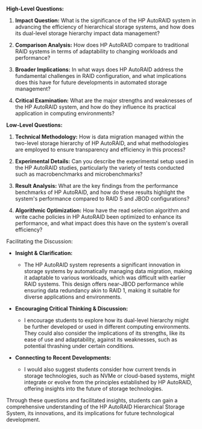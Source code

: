 **High-Level Questions:**

1. **Impact Question:** What is the significance of the HP AutoRAID system in advancing the efficiency of hierarchical storage systems, and how does its dual-level storage hierarchy impact data management?

2. **Comparison Analysis:** How does HP AutoRAID compare to traditional RAID systems in terms of adaptability to changing workloads and performance?

3. **Broader Implications:** In what ways does HP AutoRAID address the fundamental challenges in RAID configuration, and what implications does this have for future developments in automated storage management?

4. **Critical Examination:** What are the major strengths and weaknesses of the HP AutoRAID system, and how do they influence its practical application in computing environments?

**Low-Level Questions:**

1. **Technical Methodology:** How is data migration managed within the two-level storage hierarchy of HP AutoRAID, and what methodologies are employed to ensure transparency and efficiency in this process?

2. **Experimental Details:** Can you describe the experimental setup used in the HP AutoRAID studies, particularly the variety of tests conducted such as macrobenchmarks and microbenchmarks?

3. **Result Analysis:** What are the key findings from the performance benchmarks of HP AutoRAID, and how do these results highlight the system's performance compared to RAID 5 and JBOD configurations?

4. **Algorithmic Optimization:** How have the read selection algorithm and write cache policies in HP AutoRAID been optimized to enhance its performance, and what impact does this have on the system's overall efficiency?

Facilitating the Discussion:

- **Insight & Clarification:** 
  - The HP AutoRAID system represents a significant innovation in storage systems by automatically managing data migration, making it adaptable to various workloads, which was difficult with earlier RAID systems. This design offers near-JBOD performance while ensuring data redundancy akin to RAID 1, making it suitable for diverse applications and environments.

- **Encouraging Critical Thinking & Discussion:**
  - I encourage students to explore how its dual-level hierarchy might be further developed or used in different computing environments. They could also consider the implications of its strengths, like its ease of use and adaptability, against its weaknesses, such as potential thrashing under certain conditions.

- **Connecting to Recent Developments:**
  - I would also suggest students consider how current trends in storage technologies, such as NVMe or cloud-based systems, might integrate or evolve from the principles established by HP AutoRAID, offering insights into the future of storage technologies.

Through these questions and facilitated insights, students can gain a comprehensive understanding of the HP AutoRAID Hierarchical Storage System, its innovations, and its implications for future technological development.